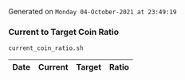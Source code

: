 Generated on `Monday 04-October-2021 at 23:49:19`

### Current to Target Coin Ratio
`current_coin_ratio.sh`

Date|Current|Target|Ratio
---|---|---|---
